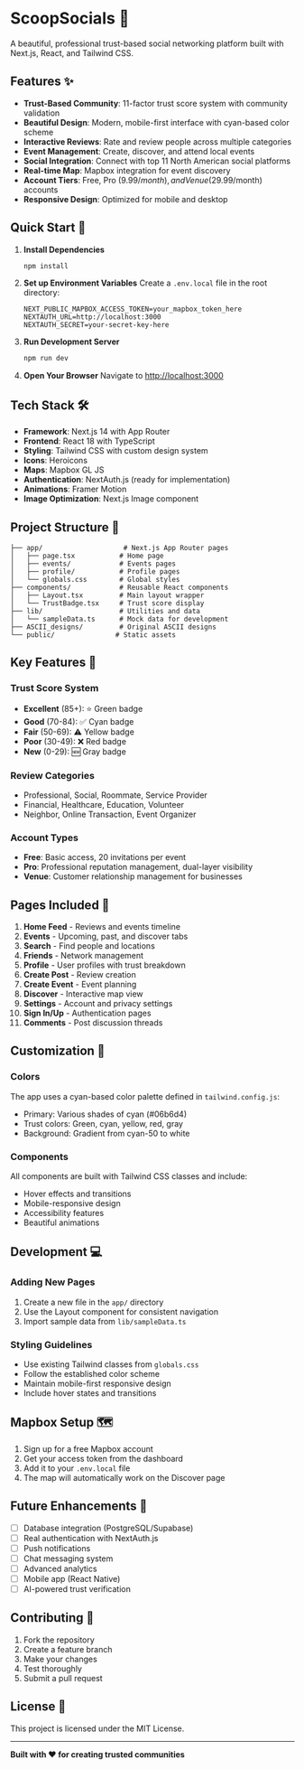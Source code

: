# ScoopSocials 🌟

A beautiful, professional trust-based social networking platform built with Next.js, React, and Tailwind CSS.

## Features ✨

- **Trust-Based Community**: 11-factor trust score system with community validation
- **Beautiful Design**: Modern, mobile-first interface with cyan-based color scheme
- **Interactive Reviews**: Rate and review people across multiple categories
- **Event Management**: Create, discover, and attend local events
- **Social Integration**: Connect with top 11 North American social platforms
- **Real-time Map**: Mapbox integration for event discovery
- **Account Tiers**: Free, Pro ($9.99/month), and Venue ($29.99/month) accounts
- **Responsive Design**: Optimized for mobile and desktop

## Quick Start 🚀

1. **Install Dependencies**
   ```bash
   npm install
   ```

2. **Set up Environment Variables**
   Create a `.env.local` file in the root directory:
   ```env
   NEXT_PUBLIC_MAPBOX_ACCESS_TOKEN=your_mapbox_token_here
   NEXTAUTH_URL=http://localhost:3000
   NEXTAUTH_SECRET=your-secret-key-here
   ```

3. **Run Development Server**
   ```bash
   npm run dev
   ```

4. **Open Your Browser**
   Navigate to [http://localhost:3000](http://localhost:3000)

## Tech Stack 🛠️

- **Framework**: Next.js 14 with App Router
- **Frontend**: React 18 with TypeScript
- **Styling**: Tailwind CSS with custom design system
- **Icons**: Heroicons
- **Maps**: Mapbox GL JS
- **Authentication**: NextAuth.js (ready for implementation)
- **Animations**: Framer Motion
- **Image Optimization**: Next.js Image component

## Project Structure 📁

```
├── app/                    # Next.js App Router pages
│   ├── page.tsx           # Home page
│   ├── events/            # Events pages
│   ├── profile/           # Profile pages
│   └── globals.css        # Global styles
├── components/            # Reusable React components
│   ├── Layout.tsx         # Main layout wrapper
│   └── TrustBadge.tsx     # Trust score display
├── lib/                   # Utilities and data
│   └── sampleData.ts      # Mock data for development
├── ASCII_designs/         # Original ASCII designs
└── public/               # Static assets
```

## Key Features 🎯

### Trust Score System
- **Excellent** (85+): ⭐ Green badge
- **Good** (70-84): ✅ Cyan badge  
- **Fair** (50-69): ⚠️ Yellow badge
- **Poor** (30-49): ❌ Red badge
- **New** (0-29): 🆕 Gray badge

### Review Categories
- Professional, Social, Roommate, Service Provider
- Financial, Healthcare, Education, Volunteer
- Neighbor, Online Transaction, Event Organizer

### Account Types
- **Free**: Basic access, 20 invitations per event
- **Pro**: Professional reputation management, dual-layer visibility
- **Venue**: Customer relationship management for businesses

## Pages Included 📱

1. **Home Feed** - Reviews and events timeline
2. **Events** - Upcoming, past, and discover tabs
3. **Search** - Find people and locations
4. **Friends** - Network management
5. **Profile** - User profiles with trust breakdown
6. **Create Post** - Review creation
7. **Create Event** - Event planning
8. **Discover** - Interactive map view
9. **Settings** - Account and privacy settings
10. **Sign In/Up** - Authentication pages
11. **Comments** - Post discussion threads

## Customization 🎨

### Colors
The app uses a cyan-based color palette defined in `tailwind.config.js`:
- Primary: Various shades of cyan (#06b6d4)
- Trust colors: Green, cyan, yellow, red, gray
- Background: Gradient from cyan-50 to white

### Components
All components are built with Tailwind CSS classes and include:
- Hover effects and transitions
- Mobile-responsive design
- Accessibility features
- Beautiful animations

## Development 💻

### Adding New Pages
1. Create a new file in the `app/` directory
2. Use the Layout component for consistent navigation
3. Import sample data from `lib/sampleData.ts`

### Styling Guidelines
- Use existing Tailwind classes from `globals.css`
- Follow the established color scheme
- Maintain mobile-first responsive design
- Include hover states and transitions

## Mapbox Setup 🗺️

1. Sign up for a free Mapbox account
2. Get your access token from the dashboard
3. Add it to your `.env.local` file
4. The map will automatically work on the Discover page

## Future Enhancements 🔮

- [ ] Database integration (PostgreSQL/Supabase)
- [ ] Real authentication with NextAuth.js
- [ ] Push notifications
- [ ] Chat messaging system
- [ ] Advanced analytics
- [ ] Mobile app (React Native)
- [ ] AI-powered trust verification

## Contributing 🤝

1. Fork the repository
2. Create a feature branch
3. Make your changes
4. Test thoroughly
5. Submit a pull request

## License 📄

This project is licensed under the MIT License.

---

**Built with ❤️ for creating trusted communities** 